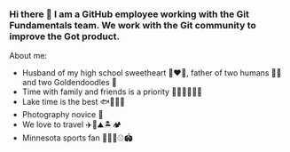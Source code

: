 ### Hi there 👋 I am a GitHub employee working with the Git Fundamentals team. We work with the Git community to improve the Got product.

<!--
**keanenwold/keanenwold** is a ✨ _special_ ✨ repository because its `README.md` (this file) appears on your GitHub profile.

Here are some ideas to get you started:

- 🔭 I’m currently working on ...
- 🌱 I’m currently learning ...
- 👯 I’m looking to collaborate on ...
- 🤔 I’m looking for help with ...
- 💬 Ask me about ...
- 📫 How to reach me: ...
- 😄 Pronouns: ...
- ⚡ Fun fact: ...
-->

About me:
- Husband of my high school sweetheart 👩‍❤️‍👨, father of two humans 👧👦 and two Goldendoodles 🐶
- Time with family and friends is a priority 🧓👵👨👩👦👧
- Lake time is the best 🐟🦆🚤🔥
- Photography novice 📸
- We love to travel ✈️🧳⛰️🏝️🏕️
- Minnesota sports fan 🏈🏀🏒⚾️🏟️

